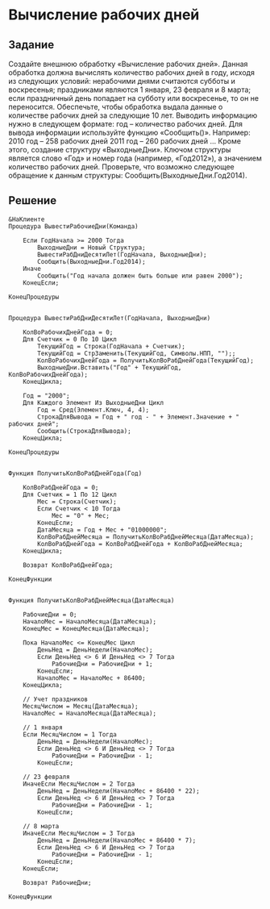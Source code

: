 # Вычисление рабочих дней

## Задание 

Создайте внешнюю обработку «Вычисление рабочих дней». Данная обработка должна вычислять количество рабочих дней в году, исходя из следующих условий: 
нерабочими днями считаются субботы и воскресенья; 
праздниками являются 1 января, 23 февраля и 8 марта; 
если праздничный день попадает на субботу или воскресенье, то он не переносится. 
 Обеспечьте, чтобы обработка выдала данные о количестве рабочих дней за следующие 10 лет. Выводить информацию нужно в следующем формате: год – количество рабочих дней. Для вывода информации используйте функцию «Сообщить()». 
 	Например: 	 
2010 год – 258 рабочих дней 2011 год – 260 рабочих дней 
… 
Кроме этого, создание структуру «ВыходныеДни». Ключом структуры является слово «Год» и номер года (например, «Год2012»), а значением количество рабочих дней. 
Проверьте, что возможно следующее обращение к данным структуры: 
Сообщить(ВыходныеДни.Год2014). 

## Решение

```
&НаКлиенте
Процедура ВывестиРабочиеДни(Команда)
	
	Если ГодНачала >= 2000 Тогда 
		ВыходныеДни = Новый Структура; 
		ВывестиРабДниДесятиЛет(ГодНачала, ВыходныеДни);
		Сообщить(ВыходныеДни.Год2014);
	Иначе                                           
		Сообщить("Год начала должен быть больше или равен 2000");		
	КонецЕсли;	
	
КонецПроцедуры


Процедура ВывестиРабДниДесятиЛет(ГодНачала, ВыходныеДни)

	КолВоРабочихДнейГода = 0;
	Для Счетчик = 0 По 10 Цикл                  
		ТекущийГод = Строка(ГодНачала + Счетчик);  
		ТекущийГод = СтрЗаменить(ТекущийГод, Символы.НПП, "");;
		КолВоРабочихДнейГода = ПолучитьКолВоРабДнейГода(ТекущийГод);
		ВыходныеДни.Вставить("Год" + ТекущийГод, КолВоРабочихДнейГода);
	КонецЦикла;
	
	Год = "2000";
	Для Каждого Элемент Из ВыходныеДни Цикл  
		Год = Сред(Элемент.Ключ, 4, 4);
		СтрокаДляВывода = Год + " год - " + Элемент.Значение + " рабочих дней";
		Сообщить(СтрокаДляВывода);
	КонецЦикла; 
	
КонецПроцедуры


Функция ПолучитьКолВоРабДнейГода(Год)   
	
	КолВоРабДнейГода = 0;
	Для Счетчик = 1 По 12 Цикл
		Мес = Строка(Счетчик);
		Если Счетчик < 10 Тогда
			Мес = "0" + Мес;
		КонецЕсли;
		ДатаМесяца = Год + Мес + "01000000";
		КолВоРабДнейМесяца = ПолучитьКолВоРабДнейМесяца(ДатаМесяца);
		КолВоРабДнейГода = КолВоРабДнейГода + КолВоРабДнейМесяца;  
	КонецЦикла; 
	
	Возврат КолВоРабДнейГода;
	
КонецФункции


Функция ПолучитьКолВоРабДнейМесяца(ДатаМесяца)
	
	РабочиеДни = 0;
	НачалоМес = НачалоМесяца(ДатаМесяца); 
	КонецМес = КонецМесяца(ДатаМесяца);       
	
	Пока НачалоМес <= КонецМес Цикл   
		ДеньНед = ДеньНедели(НачалоМес);
		Если ДеньНед <> 6 И ДеньНед <> 7 Тогда
			РабочиеДни = РабочиеДни + 1;
		КонецЕсли;  
		НачалоМес = НачалоМес + 86400;   
	КонецЦикла;

	// Учет праздников
	МесяцЧислом = Месяц(ДатаМесяца);	
	НачалоМес = НачалоМесяца(ДатаМесяца);
	
	// 1 января
	Если МесяцЧислом = 1 Тогда
		ДеньНед = ДеньНедели(НачалоМес);
		Если ДеньНед <> 6 И ДеньНед <> 7 Тогда
			РабочиеДни = РабочиеДни - 1;
		КонецЕсли;  
			
	// 23 февраля
	ИначеЕсли МесяцЧислом = 2 Тогда
		ДеньНед = ДеньНедели(НачалоМес + 86400 * 22);
		Если ДеньНед <> 6 И ДеньНед <> 7 Тогда
			РабочиеДни = РабочиеДни - 1;
		КонецЕсли;  				
		
	// 8 марта
	ИначеЕсли МесяцЧислом = 3 Тогда    
		ДеньНед = ДеньНедели(НачалоМес + 86400 * 7);
		Если ДеньНед <> 6 И ДеньНед <> 7 Тогда
			РабочиеДни = РабочиеДни - 1;
		КонецЕсли;  		
	КонецЕсли;

	Возврат РабочиеДни;	             	

КонецФункции

```
